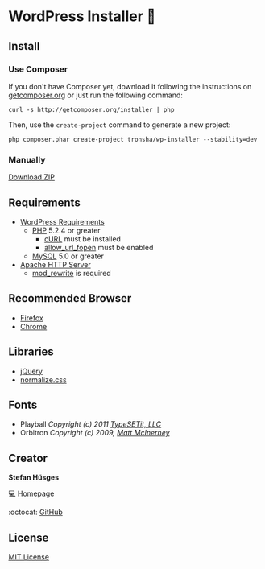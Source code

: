 WordPress Installer :ant:
===================

## Install

### Use Composer

If you don't have Composer yet, download it following the instructions on [getcomposer.org][4]
or just run the following command:

    curl -s http://getcomposer.org/installer | php

Then, use the `create-project` command to generate a new project:

    php composer.phar create-project tronsha/wp-installer --stability=dev
    
### Manually

[Download ZIP][3]

## Requirements

* [WordPress Requirements][5]
  * [PHP][6] 5.2.4 or greater
    * [cURL][9] must be installed
    * [allow_url_fopen][10] must be enabled
  * [MySQL][7] 5.0 or greater
* [Apache HTTP Server][8]
  * [mod_rewrite][16] is required

## Recommended Browser

* [Firefox][11]
* [Chrome][12]

## Libraries

* [jQuery][13]
* [normalize.css][14]

## Fonts

* Playball _Copyright (c) 2011 [TypeSETit, LLC][16]_ 
* Orbitron _Copyright (c) 2009, [Matt McInerney][17]_

## Creator

**Stefan Hüsges**

:computer: [Homepage][1]

:octocat: [GitHub][2]

## License

[MIT License](LICENSE)

[1]: http://www.mpcx.net
[2]: https://github.com/tronsha
[3]: https://github.com/tronsha/wp-installer/archive/master.zip
[4]: http://getcomposer.org
[5]: https://wordpress.org/about/requirements/
[6]: http://php.net/
[7]: http://www.mysql.com/
[8]: http://httpd.apache.org/
[16]: http://httpd.apache.org/docs/2.2/mod/mod_rewrite.html
[9]: http://php.net/manual/en/book.curl.php
[10]: http://php.net/manual/en/filesystem.configuration.php#ini.allow-url-fopen
[11]: https://www.mozilla.org/en-US/firefox/developer/
[12]: https://www.google.com/chrome/
[13]: http://jquery.com/
[14]: http://necolas.github.io/normalize.css/
[15]: https://www.google.com/fonts
[16]: mailto:typesetit@att.net
[17]: mailto:matt@pixelspread.com
